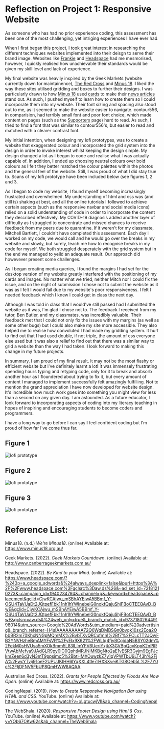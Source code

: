# **Reflection on Project 1: Responsive Website** #

As someone who has had no prior experience coding, this assessment has been one of the most challenging, yet intriging experiences I have ever had. 

When I first began this project, I took great interest in researching the different techniques websites implemented into their deisgn to serve their brand image. Websites like [Frankie](https://www.frankie.com.au/) and [Headspace](https://www.headspace.com/?%243p=a_google_adwords&%24always_deeplink=false&lpurl=https%3A%2F%2Fwww.headspace.com%3Fgclsrc%3Daw.ds%26&~ad_set_id=72181210273&~campaign_id=1940234794&~channel=g&~keyword=headspace&~placement&gclid=Cj0KCQjwmPSSBhCNARIsAH3cYga5nELw15RfSCqdVtF9YLoEJ0vFjfOF5g9JUbSrDvFavTXBZqwS1TQaAoIFEALw_wcB&gclid=Cj0KCQjwmPSSBhCNARIsAH3cYga5nELw15RfSCqdVtF9YLoEJ0vFjfOF5g9JUbSrDvFavTXBZqwS1TQaAoIFEALw_wcB&gclsrc=aw.ds&%24web_only=true&_branch_match_id=973718026449198014&utm_source=Google%20AdWords&utm_medium=paid%20advertising&_branch_referrer=H4sIAAAAAAAAA72QXW%2BCMBSGf025Gx8tDllCFkTIdGab4pa5G3Jsa1ErrZTZ%2BO8HXvgTlpybc568eU7euuu0efK8mgMzGih%2FsHzrgtau3DdHj3ugzWwcK%2FPGts8Ih0QnUAmlhOQVMKtaZpz%2BDNLC1VSMcz3kkh1Iwx2pf1uZ1IMCkRThoh9rrXuXuVSdECkElaaliEzBuswg%2FOigKAdWGd5Ve5ZEOBgHOPBxRAZA4aRhL5oBBXHoYxJGcXgjNTQNl4kYliO%2FDu8ld5nTa%2FpIdvBfs%2BXBnj7KclJnb%2BlqZtIXQjcCRk2%2BsMFotSuzM%2FvqinizUPncvxSH3XsxEvH8c1u200sBl%2FX35Odsy2C9hFTNijxd2MrSyT8p%2BrKSW1V%2FCUjCvL4BAAA%3D) had me mesmorised, however, I quickly realised how unachievable their standards would be given my skill level and lack of experience. 

My final website was heavily inspired by the Geek Markets (website currently down for maintainence), [The Red Cross](https://www.redcross.org.au/) and [Minus 18](https://www.minus18.org.au/). I liked the way these sites utilised gridding and boxes to further their designs. I was particularly drawn to how [Minus 18](https://www.minus18.org.au/) used [cards](https://www.w3schools.com/howto/howto_css_cards.asp) to make their [news articles](https://www.minus18.org.au/articles) stand out. As such, I pushed myself to learn how to create them so I could incorporate them into my website. Their font sizing and spacing also stood out to me, as it seemed to make the website easier to navigate. contour556, in comparision, had terribly small font and poor font choice, which made content on pages (such as the [Supporters](https://webcache.googleusercontent.com/search?q=cache:sT8rPPtMbDIJ:https://www.contour556.com.au/supporters-1+&cd=2&hl=en&ct=clnk&gl=au) page) hard to read. As such, I tried to find a font that was similar to contour556's, but easier to read and matched with a clearer contrast font.  

My initial intention, when designing my lofi prototypes, was to create a website that exaggerated colour and incorporated the grid system into the design in order to invoke interest whilst keeping the design simple. My design changed a lot as I began to code and realise what I was actually capable of. In addition, I ended up choosing neutral colours over bold colours as I felt they better matched the colour palettes within the photos and the general feel of the website. Still, I was proud of what I did stay true to. Scans of my lofi prototype have been included below (see figures 1, 2 and 3. 

As I began to code my website, I found myself becoming increasingly frustrated and overwhelmed. My understanding of html and css was (and still is) shaking at best, and all the online tutorials I followed to achieve certain aspects (such as the responsive navbar and social media icons) relied on a solid understanding of code in order to incorporate the content they described effectively. My COVID-19 diagnosis added another layer of difficulty as I struggled to concentrate and missed chances to receive feedback from my peers due to quarantine. If it weren't for my classmate, Mitchell Bartlett, I couldn't have completed this assessment. Each day I worked on my code, we would call and he would go over the breaks in my website and slowly, but surely, teach me how to recognise breaks in my code for myself. We both struggled desperately with the grid system but in the end we managed to yeild an adequate result. Our approach did howevever present some challenges. 

As I began creating media queries, I found the margins I had set for the desktop version of my website greatly interfered with the positioning of my cards and images. No matter what we tried, neither Mitch nor I could fix the issue, and on the night of submission I chose not to submit the website as it was as I felt I would fail due to my website's poor responsiveness. I felt I needed feedback which I knew I could get in class the next day. 

Although I was told in class that I would've still passed had I submitted the website as it was, I'm glad I chose not to. The feedback I received from my tutor, Ben Butler, and my classmates, was incredibly valuable. Their feedback met that I could not only fix the issues with my margins (as well as some other bugs) but I could also make my site more accessible. They also helped me to realise how convoluted I had made my gridding system. It hurt to find out that I had used double, if not triple, the amount of css everyone else used but it was also a relief to find out that there was a similar way to grid a website than the way I had taken. I look forward to making this change in my future projects.

In summary, I am proud of my final result. It may not be the most flashy or efficient website but I've definitely learnt a lot! It was immensely frustrating spending hours typing and retyping code, only for it to break and absorb another hour as I floundered about trying to fix it, but every amount of content I managed to implement successfully felt amazingly fulfilling. Not to mention the grand appreciation I have now developed for website design. It's incredible how much work goes into something you might view for less than a second on any given day. I am astounded. As a future educator, I look forward to incorporating aspects of coding into my literacy teaching in hopes of inspiring and encouraging students to become coders and programmers. 

I have a long way to go before I can say I feel confident coding but I'm proud of how far I've come thus far. 


## Figure 1 ##
![lofi prototype](assets/images/lofi-prototype.jpeg)

## Figure 2 ##
![lofi prototype](assets/images/lofi-prototype-2.jpeg)

## Figure 3 ##
![lofi prototype](assets/images/lofi-prototype-3.jpeg)


# **Reference List:** #
 Minus18. (n.d.) *We're Minus18*. (online) Available at: <https://www.minus18.org.au/>
 
 Geek Markets. (2022). *Geek Markets Countdown*. (online) Available at: <http://www.canberrageekmarkets.com.au/>
 
 Headspace. (2022). *Be Kind to your Mind*. (online) Available at: <https://www.headspace.com/?%243p=a_google_adwords&%24always_deeplink=false&lpurl=https%3A%2F%2Fwww.headspace.com%3Fgclsrc%3Daw.ds%26&~ad_set_id=72181210273&~campaign_id=1940234794&~channel=g&~keyword=headspace&~placement&gclid=CjwKCAjwu_mSBhAYEiwA5BBmf_Y-OSU4TaVUaDt2JQtpefFbk11nh1hYWlnebelG0nokfQajuShjFBoCTEEQAvD_BwE&gclid=CjwKCAjwu_mSBhAYEiwA5BBmf_Y-OSU4TaVUaDt2JQtpefFbk11nh1hYWlnebelG0nokfQajuShjFBoCTEEQAvD_BwE&gclsrc=aw.ds&%24web_only=true&_branch_match_id=973718026449198014&utm_source=Google%20AdWords&utm_medium=paid%20advertising&_branch_referrer=H4sIAAAAAAAAA72Q0WqDMBSGn0bvqk10sx2Eoa2ObbBR2m70KhxNNGpMQmMX%2BvbTXvQRCufmnI%2Bf7%2FCLcTT2JQwFB2YNVHzheBmAMYFsVR%2FyEIx9X621%2FWLlq4fjyBCgjdaN5BSY02dm%2FekM0sHVUsa5mXOkBmm5L83lLImYFV6UeriYxjkX3GVBpQcvKppK2nPlRVtwAbMefva9JAdGLR9py0iC0QphtMRJNIMKBgNto2aE1vESR3Gyjm9EgFJckmZeen6d3yN3mT9ppsimc5%2BbtHMXOuwzkZ7y1qVPWTbU9LT43h%2FjA%2FwcYTvij91oeF2UPUJKIHH6lYqXXL4tle7rHXSXveiKTG8Oeb5L%2F7Y0c%2FljDFNV5FbUP8QmHWW8AQAA>
 
 Australian Red Cross. (2022). *Grants for People Effected by Floods Are Now Open*. (online) Available at: <https://www.redcross.org.au/>
 
 CodingNepal. (2019). *How to Create Responsive Navigation Bar using HTML and CSS*. YouTube. (online) Available at: <https://www.youtube.com/watch?v=oLgtucwjVII&ab_channel=CodingNepal>
 
 The WebShala. (2020). *Responsive Footer Design using Html & Css*. YouTube. (online) Available at: <https://www.youtube.com/watch?v=YOb67OKw62s&ab_channel=TheWebShala>

